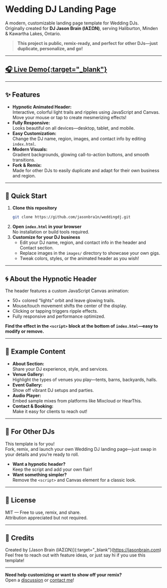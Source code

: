# Wedding DJ Landing Page

A modern, customizable landing page template for Wedding DJs.  
Originally created for **DJ Jason Brain (ΙΑΣΩΝ)**, serving Haliburton, Minden & Kawartha Lakes, Ontario.

> **This project is public, remix-ready, and perfect for other DJs—just duplicate, personalize, and go!**

---

## <a href="https://weddingdj.jasonbrain.com/" target="_blank">🎧 Live Demo{:target="_blank"}</a>

---

## ✨ Features

- **Hypnotic Animated Header:**  
  Interactive, colorful light trails and ripples using JavaScript and Canvas. Move your mouse or tap to create mesmerizing effects!
- **Fully Responsive:**  
  Looks beautiful on all devices—desktop, tablet, and mobile.
- **Easy Customization:**  
  Change the DJ name, region, images, and contact info by editing `index.html`.
- **Modern Visuals:**  
  Gradient backgrounds, glowing call-to-action buttons, and smooth transitions.
- **Fork & Remix:**  
  Made for other DJs to easily duplicate and adapt for their own business and region.

---

## 🚀 Quick Start

1. **Clone this repository**
    ```sh
    git clone https://github.com/jasonbra1n/weddingdj.git
    ```
2. **Open `index.html` in your browser**  
    No installation or build tools required.
3. **Customize for your DJ business**
    - Edit your DJ name, region, and contact info in the header and Contact section.
    - Replace images in the `images/` directory to showcase your own gigs.
    - Tweak colors, styles, or the animated header as you wish!

---

## 🌀 About the Hypnotic Header

The header features a custom JavaScript Canvas animation:
- 50+ colored “lights” orbit and leave glowing trails.
- Mouse/touch movement shifts the center of the display.
- Clicking or tapping triggers ripple effects.
- Fully responsive and performance optimized.

**Find the effect in the `<script>` block at the bottom of `index.html`—easy to modify or remove.**

---

## 📸 Example Content

- **About Section:**  
  Share your DJ experience, style, and services.
- **Venue Gallery:**  
  Highlight the types of venues you play—tents, barns, backyards, halls.
- **Event Gallery:**  
  Show off vibrant DJ setups and parties.
- **Audio Player:**  
  Embed sample mixes from platforms like Mixcloud or HearThis.
- **Contact & Booking:**  
  Make it easy for clients to reach out!

---

## 🔀 For Other DJs

This template is for you!  
Fork, remix, and launch your own Wedding DJ landing page—just swap in your details and you’re ready to roll.

- **Want a hypnotic header?**  
  Keep the script and add your own flair!
- **Want something simpler?**  
  Remove the `<script>` and Canvas element for a classic look.

---

## 📄 License

MIT — Free to use, remix, and share.  
Attribution appreciated but not required.

---

## 👋 Credits

Created by [Jason Brain (ΙΑΣΩΝ)]{:target="_blank"}(https://jasonbrain.com)  
Feel free to reach out with feature ideas, or just say hi if you use this template!

---

**Need help customizing or want to show off your remix?**  
Open a [discussion](https://github.com/jasonbra1n/weddingdj/discussions) or [contact me](mailto:dj@jasonbrain.com)!
